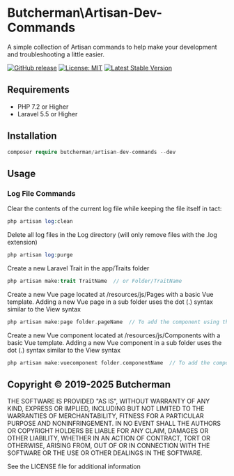 # Butcherman\Artisan-Dev-Commands

A simple collection of Artisan commands to help make your development and
troubleshooting a little easier.

[![GitHub release](https://img.shields.io/github/release/Butcherman/artisan-dev-commands)](https://GitHub.com/Butcherman/artisan-dev-commands/releases/)
[![License: MIT](https://img.shields.io/badge/License-MIT-yellow.svg)](https://opensource.org/licenses/MIT)
[![Latest Stable Version](https://poser.pugx.org/butcherman/artisan-dev-commands/v/stable)](https://packagist.org/packages/butcherman/artisan-dev-commands)

## Requirements

- PHP 7.2 or Higher
- Laravel 5.5 or Higher

## Installation

```php
composer require butcherman/artisan-dev-commands --dev
```

## Usage

### Log File Commands

Clear the contents of the current log file while keeping the file itself in tact:

```php
php artisan log:clean
```

Delete all log files in the Log directory (will only remove files with the .log
extension)

```php
php artisan log:purge
```

Create a new Laravel Trait in the app/Traits folder

```php
php artisan make:trait TraitName  // or Folder/TraitName
```

Create a new Vue page located at /resources/js/Pages with a basic Vue template.
Adding a new Vue page in a sub folder uses the dot (.) syntax similar to the
View syntax

```php
php artisan make:page folder.pageName  // To add the component using the Vue's Options API, add the --optionsApi flag
```

Create a new Vue component located at /resources/js/Components with a basic Vue
template.  Adding a new Vue component in a sub folder uses the dot (.) syntax
similar to the View syntax

```php
php artisan make:vuecomponent folder.componentName  // To add the component using the Vue's Options API, add the --optionsApi flag
```

## Copyright © 2019-2025 Butcherman

THE SOFTWARE IS PROVIDED "AS IS", WITHOUT WARRANTY OF ANY KIND, EXPRESS OR IMPLIED, INCLUDING BUT NOT LIMITED TO THE WARRANTIES OF MERCHANTABILITY,
FITNESS FOR A PARTICULAR PURPOSE AND NONINFRINGEMENT. IN NO EVENT SHALL THE AUTHORS OR COPYRIGHT HOLDERS BE LIABLE FOR ANY CLAIM, DAMAGES OR OTHER LIABILITY,
WHETHER IN AN ACTION OF CONTRACT, TORT OR OTHERWISE, ARISING FROM, OUT OF OR IN CONNECTION WITH THE SOFTWARE OR THE USE OR OTHER DEALINGS IN THE SOFTWARE.

See the LICENSE file for additional information
